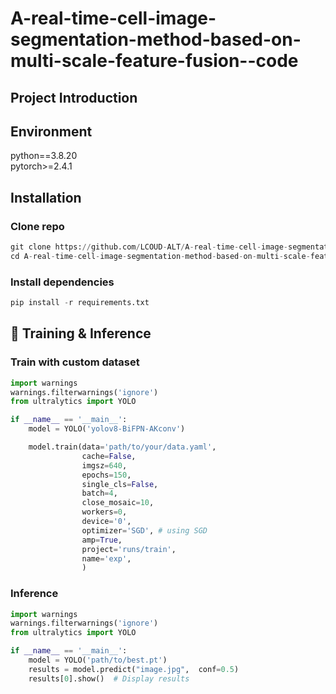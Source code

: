 # A-real-time-cell-image-segmentation-method-based-on-multi-scale-feature-fusion--code

## Project Introduction

## Environment
python==3.8.20 <br>
pytorch>=2.4.1

## Installation
### Clone repo  
```python
git clone https://github.com/LCOUD-ALT/A-real-time-cell-image-segmentation-method-based-on-multi-scale-feature-fusion--code.git 
cd A-real-time-cell-image-segmentation-method-based-on-multi-scale-feature-fusion--code
```
 
### Install dependencies   
```python
pip install -r requirements.txt
```

## 🧠 Training & Inference
### Train with custom dataset
```python
import warnings
warnings.filterwarnings('ignore')
from ultralytics import YOLO

if __name__ == '__main__':
    model = YOLO('yolov8-BiFPN-AKconv')

    model.train(data='path/to/your/data.yaml',
                cache=False,
                imgsz=640,
                epochs=150,
                single_cls=False,  
                batch=4,
                close_mosaic=10,
                workers=0,
                device='0',
                optimizer='SGD', # using SGD
                amp=True,  
                project='runs/train',
                name='exp',
                )
```
### Inference
```python
import warnings
warnings.filterwarnings('ignore')
from ultralytics import YOLO

if __name__ == '__main__':
    model = YOLO('path/to/best.pt')
    results = model.predict("image.jpg",  conf=0.5)  
    results[0].show()  # Display results
```
